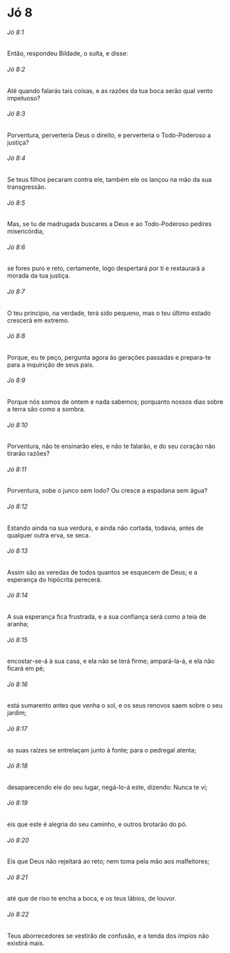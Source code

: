 # Jó 8

###### Jó 8:1

Então, respondeu Bildade, o suíta, e disse:

###### Jó 8:2

Até quando falarás tais coisas, e as razões da tua boca serão qual vento impetuoso?

###### Jó 8:3

Porventura, perverteria Deus o direito, e perverteria o Todo-Poderoso a justiça?

###### Jó 8:4

Se teus filhos pecaram contra ele, também ele os lançou na mão da sua transgressão.

###### Jó 8:5

Mas, se tu de madrugada buscares a Deus e ao Todo-Poderoso pedires misericórdia,

###### Jó 8:6

se fores puro e reto, certamente, logo despertará por ti e restaurará a morada da tua justiça.

###### Jó 8:7

O teu princípio, na verdade, terá sido pequeno, mas o teu último estado crescerá em extremo.

###### Jó 8:8

Porque, eu te peço, pergunta agora às gerações passadas e prepara-te para a inquirição de seus pais.

###### Jó 8:9

Porque nós somos de ontem e nada sabemos; porquanto nossos dias sobre a terra são como a sombra.

###### Jó 8:10

Porventura, não te ensinarão eles, e não te falarão, e do seu coração não tirarão razões?

###### Jó 8:11

Porventura, sobe o junco sem lodo? Ou cresce a espadana sem água?

###### Jó 8:12

Estando ainda na sua verdura, e ainda não cortada, todavia, antes de qualquer outra erva, se seca.

###### Jó 8:13

Assim são as veredas de todos quantos se esquecem de Deus; e a esperança do hipócrita perecerá.

###### Jó 8:14

A sua esperança fica frustrada, e a sua confiança será como a teia de aranha;

###### Jó 8:15

encostar-se-á à sua casa, e ela não se terá firme; ampará-la-á, e ela não ficará em pé;

###### Jó 8:16

está sumarento antes que venha o sol, e os seus renovos saem sobre o seu jardim;

###### Jó 8:17

as suas raízes se entrelaçam junto à fonte; para o pedregal atenta;

###### Jó 8:18

desaparecendo ele do seu lugar, negá-lo-á este, dizendo: Nunca te vi;

###### Jó 8:19

eis que este é alegria do seu caminho, e outros brotarão do pó.

###### Jó 8:20

Eis que Deus não rejeitará ao reto; nem toma pela mão aos malfeitores;

###### Jó 8:21

até que de riso te encha a boca, e os teus lábios, de louvor.

###### Jó 8:22

Teus aborrecedores se vestirão de confusão, e a tenda dos ímpios não existirá mais.

